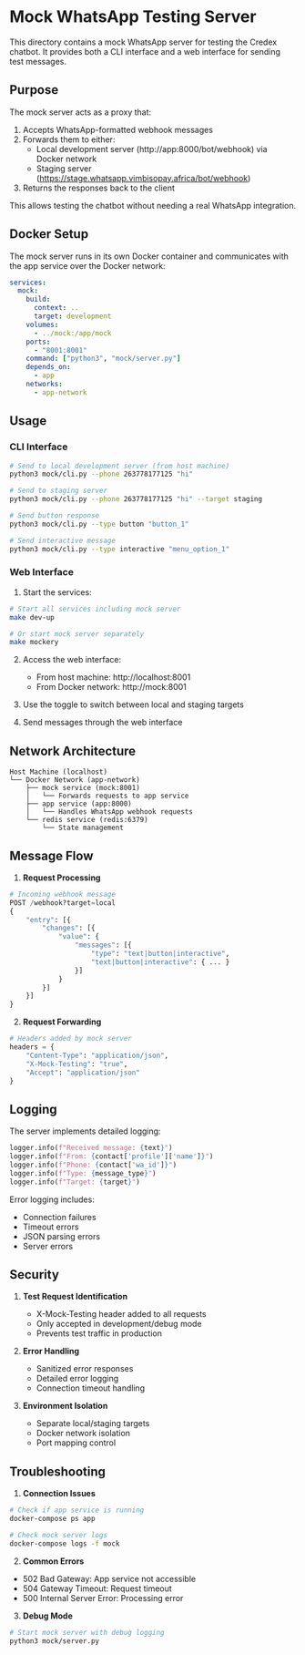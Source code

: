 # Mock WhatsApp Testing Server

This directory contains a mock WhatsApp server for testing the Credex chatbot. It provides both a CLI interface and a web interface for sending test messages.

## Purpose

The mock server acts as a proxy that:
1. Accepts WhatsApp-formatted webhook messages
2. Forwards them to either:
   - Local development server (http://app:8000/bot/webhook) via Docker network
   - Staging server (https://stage.whatsapp.vimbisopay.africa/bot/webhook)
3. Returns the responses back to the client

This allows testing the chatbot without needing a real WhatsApp integration.

## Docker Setup

The mock server runs in its own Docker container and communicates with the app service over the Docker network:
```yaml
services:
  mock:
    build:
      context: ..
      target: development
    volumes:
      - ../mock:/app/mock
    ports:
      - "8001:8001"
    command: ["python3", "mock/server.py"]
    depends_on:
      - app
    networks:
      - app-network
```

## Usage

### CLI Interface

```bash
# Send to local development server (from host machine)
python3 mock/cli.py --phone 263778177125 "hi"

# Send to staging server
python3 mock/cli.py --phone 263778177125 "hi" --target staging

# Send button response
python3 mock/cli.py --type button "button_1"

# Send interactive message
python3 mock/cli.py --type interactive "menu_option_1"
```

### Web Interface

1. Start the services:
```bash
# Start all services including mock server
make dev-up

# Or start mock server separately
make mockery
```

2. Access the web interface:
   - From host machine: http://localhost:8001
   - From Docker network: http://mock:8001

3. Use the toggle to switch between local and staging targets
4. Send messages through the web interface

## Network Architecture

```
Host Machine (localhost)
└── Docker Network (app-network)
    ├── mock service (mock:8001)
    │   └── Forwards requests to app service
    ├── app service (app:8000)
    │   └── Handles WhatsApp webhook requests
    └── redis service (redis:6379)
        └── State management
```

## Message Flow

1. **Request Processing**
```python
# Incoming webhook message
POST /webhook?target=local
{
    "entry": [{
        "changes": [{
            "value": {
                "messages": [{
                    "type": "text|button|interactive",
                    "text|button|interactive": { ... }
                }]
            }
        }]
    }]
}
```

2. **Request Forwarding**
```python
# Headers added by mock server
headers = {
    "Content-Type": "application/json",
    "X-Mock-Testing": "true",
    "Accept": "application/json"
}
```

## Logging

The server implements detailed logging:
```python
logger.info(f"Received message: {text}")
logger.info(f"From: {contact['profile']['name']}")
logger.info(f"Phone: {contact['wa_id']}")
logger.info(f"Type: {message_type}")
logger.info(f"Target: {target}")
```

Error logging includes:
- Connection failures
- Timeout errors
- JSON parsing errors
- Server errors

## Security

1. **Test Request Identification**
   - X-Mock-Testing header added to all requests
   - Only accepted in development/debug mode
   - Prevents test traffic in production

2. **Error Handling**
   - Sanitized error responses
   - Detailed error logging
   - Connection timeout handling

3. **Environment Isolation**
   - Separate local/staging targets
   - Docker network isolation
   - Port mapping control

## Troubleshooting

1. **Connection Issues**
```bash
# Check if app service is running
docker-compose ps app

# Check mock server logs
docker-compose logs -f mock
```

2. **Common Errors**
- 502 Bad Gateway: App service not accessible
- 504 Gateway Timeout: Request timeout
- 500 Internal Server Error: Processing error

3. **Debug Mode**
```bash
# Start mock server with debug logging
python3 mock/server.py
